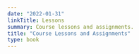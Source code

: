 ```yaml
---
date: "2022-01-31"
linkTitle: Lessons
summary: Course lessons and assignments.
title: "Course Lessons and Assignments"
type: book
---
```


